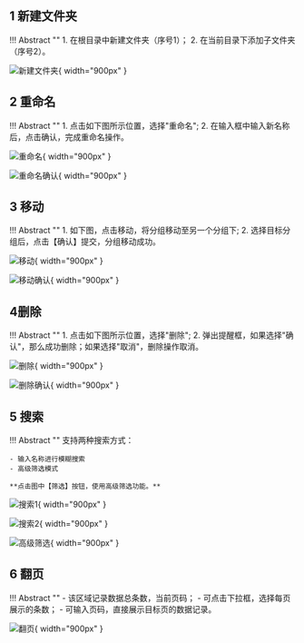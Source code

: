 ## 1 新建文件夹

!!! Abstract ""
    1. 在根目录中新建文件夹（序号1）；
    2. 在当前目录下添加子文件夹（序号2）。

![新建文件夹](../newimg/user_manual/新建文件夹.png){ width="900px" }

## 2 重命名

!!! Abstract ""
    1. 点击如下图所示位置，选择"重命名";
    2. 在输入框中输入新名称后，点击确认，完成重命名操作。

![重命名](../newimg/user_manual/重命名.png){ width="900px" }

![重命名确认](../newimg/user_manual/重命名确认.png){ width="900px" }

## 3 移动

!!! Abstract ""
    1. 如下图，点击移动，将分组移动至另一个分组下;
    2. 选择目标分组后，点击【确认】提交，分组移动成功。

![移动](../newimg/user_manual/移动.png){ width="900px" }

![移动确认](../newimg/user_manual/移动确认.png){ width="900px" }

## 4删除

!!! Abstract ""
    1. 点击如下图所示位置，选择"删除";
    2. 弹出提醒框，如果选择"确认"，那么成功删除；如果选择"取消"，删除操作取消。

![删除](../newimg/user_manual/删除.png){ width="900px" }

![删除确认](../newimg/user_manual/删除确认.png){ width="900px" }

## 5 搜索

!!! Abstract ""
    支持两种搜索方式： 
    
    - 输入名称进行模糊搜索
    - 高级筛选模式  

    **点击图中【筛选】按钮，使用高级筛选功能。**

![搜索1](../newimg/user_manual/搜索1.png){ width="900px" }

![搜索2](../newimg/user_manual/搜索2.png){ width="900px" }

![高级筛选](../newimg/user_manual/高级筛选.png){ width="900px" }

## 6 翻页

!!! Abstract ""
    - 该区域记录数据总条数，当前页码；
    - 可点击下拉框，选择每页展示的条数；
    - 可输入页码，直接展示目标页的数据记录。

![翻页](../newimg/user_manual/翻页.png){ width="900px" }























